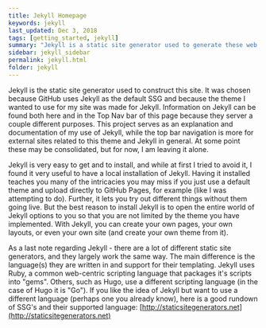 ```yaml
---
title: Jekyll Homepage
keywords: jekyll
last_updated: Dec 3, 2018
tags: [getting_started, jekyll]
summary: "Jekyll is a static site generator used to generate these web pages.  After a long painful search of what I wanted, how I wanted it to work, and searching for themes so I didn't have to build my own, I settled on Jekyll and the Documentation Theme.  This is the story of my journey from beginning to these pages"
sidebar: jekyll_sidebar
permalink: jekyll.html
folder: jekyll
---
```


Jekyll is the static site generator used to construct this site. It was chosen because GitHub uses Jekyll as the default SSG and because the theme I wanted to use for my site was made for Jekyll.  Information on Jekyll can be found both here and in the Top Nav bar of this page because they server a couple different purposes.  This project serves as an explanation and documentation of my use of Jekyll, while the top bar navigation is more for external sites related to this theme and Jekyll in general.  At some point these may be consolidated, but for now, I am leaving it alone.

Jekyll is very easy to get and to install, and while at first I tried to avoid it, I found it very useful to have a local installation of Jekyll.  Having it installed teaches you many of the intricacies you may miss if you just use a default theme and upload directly to GitHub Pages, for example (like I was attempting to do).  Further, it lets you try out different things without them going live.  But the best reason to install Jekyll is to open the entire world of Jekyll options to you so that you are not limited by the theme you have implemented.  With Jekyll, you can create your own pages, your own layouts, or even your own site (and create your own theme from it).  

As a last note regarding Jekyll - there are a lot of different static site generators, and they largely work the same way.  The main difference is the language(s) they are written in and support for their templating.  Jekyll uses Ruby, a common web-centric scripting language that packages it's scripts into "gems".  Others, such as Hugo, use a different scripting language (in the case of Hugo it is "Go").  If you like the idea of Jekyll but want to use a different language (perhaps one you already know), here is a good rundown of SSG's and their supported language:  [http://staticsitegenerators.net](http://staticsitegenerators.net)